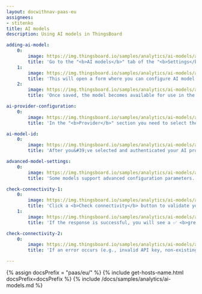 ```yaml
---
layout: docwithnav-paas-eu
assignees:
- stitenko
title: AI models
description: Using AI models in ThingsBoard

adding-ai-model:
    0:
        image: https://img.thingsboard.io/samples/analytics/ai-models/adding-ai-model-1-pe.png
        title: 'Go to the "<b>AI models</b>" tab of the "<b>Settings</b>". Click the "<b>Add model</b>" button (located in the top-right corner).'
    1:
        image: https://img.thingsboard.io/samples/analytics/ai-models/adding-ai-model-2-pe.png
        title: 'This will open a form where you can configure AI model:<br>- <b>Name</b> - provide a meaningful name for the AI model.<br>- <b>Provider</b> – select the AI provider and specify its authentication credentials.<br>- <b>Model ID</b> – choose which model to use (or deployment name, in the case of Azure OpenAI).<br>- Configure optional parameters if supported by the provider.<br>- Click "<b>Save</b>" to complete adding the new AI model.'
    2:
        image: https://img.thingsboard.io/samples/analytics/ai-models/adding-ai-model-3-pe.png
        title: 'Once saved, the model becomes available for use in the AI request node of the Rule Engine.'

ai-provider-configuration:
    0:
        image: https://img.thingsboard.io/samples/analytics/ai-models/ai-provider-configuration-1-pe.png
        title: 'In the "<b>Provider</b>" section you need to select the <b>AI provider</b> you want to use, as well as the authentication method for that provider (e.g., API key, key file, etc.).'

ai-model-id:
    0:
        image: https://img.thingsboard.io/samples/analytics/ai-models/ai-model-id-1-pe.png
        title: 'After you&#39;ve selected and authenticated your AI provider, you need to specify which particular AI model to use.'

advanced-model-settings:
    0:
        image: https://img.thingsboard.io/samples/analytics/ai-models/advanced-model-settings-1-pe.png
        title: 'Some models support advanced configuration parameters.'

check-connectivity-1:
    0:
        image: https://img.thingsboard.io/samples/analytics/ai-models/ai-model-check-connectivity-1-pe.png
        title: 'Click a <b>Check connectivity</b> button to validate your configuration. A test request is sent to the provider API using the supplied credentials and model settings.'
    1:
        image: https://img.thingsboard.io/samples/analytics/ai-models/ai-model-check-connectivity-2-pe.png
        title: 'If the response is successful, you will see a ✅ <b>green checkmark</b>.'

check-connectivity-2:
    0:
        image: https://img.thingsboard.io/samples/analytics/ai-models/ai-model-check-connectivity-3-pe.png
        title: 'If an error occurs (e.g., invalid API key, non-existing model), an error message with details will be displayed ❌.'

---
```


{% assign docsPrefix = "paas/eu/" %}
{% include get-hosts-name.html docsPrefix=docsPrefix %}
{% include /docs/samples/analytics/ai-models.md %}